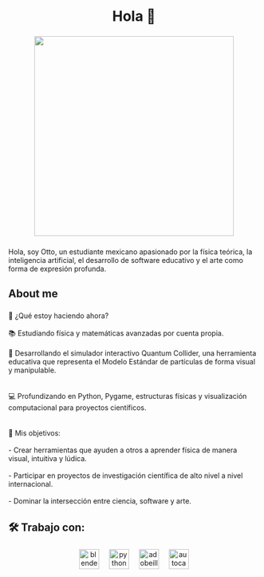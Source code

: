 <h1 align="center">Hola 👋</h1>

###

<div align="center">
  <img height="400" src="https://private-user-images.githubusercontent.com/161900113/436228072-2a088dff-d908-435e-90e3-ea77e633c70f.png?jwt=eyJhbGciOiJIUzI1NiIsInR5cCI6IkpXVCJ9.eyJpc3MiOiJnaXRodWIuY29tIiwiYXVkIjoicmF3LmdpdGh1YnVzZXJjb250ZW50LmNvbSIsImtleSI6ImtleTUiLCJleHAiOjE3NDUzNDkwNTQsIm5iZiI6MTc0NTM0ODc1NCwicGF0aCI6Ii8xNjE5MDAxMTMvNDM2MjI4MDcyLTJhMDg4ZGZmLWQ5MDgtNDM1ZS05MGUzLWVhNzdlNjMzYzcwZi5wbmc_WC1BbXotQWxnb3JpdGhtPUFXUzQtSE1BQy1TSEEyNTYmWC1BbXotQ3JlZGVudGlhbD1BS0lBVkNPRFlMU0E1M1BRSzRaQSUyRjIwMjUwNDIyJTJGdXMtZWFzdC0xJTJGczMlMkZhd3M0X3JlcXVlc3QmWC1BbXotRGF0ZT0yMDI1MDQyMlQxOTA1NTRaJlgtQW16LUV4cGlyZXM9MzAwJlgtQW16LVNpZ25hdHVyZT05ZGI1NzVjMTVmMzBlNWQ1OGQ5NDI3MTFhMTA4MDllOTQzNTNhMWQxODhlMmRkY2YwNzY5YmM1ZTk1ZGQ3YWU4JlgtQW16LVNpZ25lZEhlYWRlcnM9aG9zdCJ9.UpPOYUrlxgiiPXujD4LTRMQtf-B-uuIHIrcI7GLmQDk"  />
</div>

###

<p align="left">Hola, soy Otto, un estudiante mexicano apasionado por la física teórica, la inteligencia artificial, el desarrollo de software educativo y el arte como forma de expresión profunda.</p>

###

<h2 align="left">About me</h2>

###

<p align="left">🚀 ¿Qué estoy haciendo ahora?<br><br>📚 Estudiando física y matemáticas avanzadas por cuenta propia.<br><br>🧪 Desarrollando el simulador interactivo Quantum Collider, una herramienta educativa que representa el Modelo Estándar de partículas de forma visual y manipulable.<br><br><br>💻 Profundizando en Python, Pygame, estructuras físicas y visualización computacional para proyectos científicos.<br><br><br>🎯 Mis objetivos:<br><br>- Crear herramientas que ayuden a otros a aprender física de manera visual, intuitiva y lúdica.<br><br>- Participar en proyectos de investigación científica de alto nivel a nivel internacional.<br><br>- Dominar la intersección entre ciencia, software y arte.</p>

###

<h2 align="left">🛠️ Trabajo con:</h2>

###

<div align="center">
  <img src="https://cdn.jsdelivr.net/gh/devicons/devicon/icons/blender/blender-original.svg" height="40" alt="blender logo"  />
  <img width="12" />
  <img src="https://cdn.jsdelivr.net/gh/devicons/devicon/icons/python/python-original.svg" height="40" alt="python logo"  />
  <img width="12" />
  <img src="https://skillicons.dev/icons?i=ai" height="40" alt="adobeillustrator logo"  />
  <img width="12" />
  <img src="https://skillicons.dev/icons?i=autocad" height="40" alt="autocad logo"  />
</div>

###
